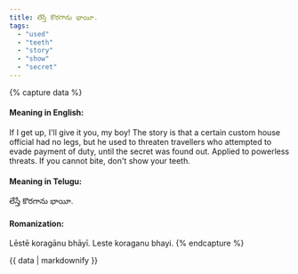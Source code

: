 ```yaml
---
title: లేస్తే కొరగాను భాయీ.
tags:
  - "used"
  - "teeth"
  - "story"
  - "show"
  - "secret"
---
```


{% capture data %}
#### Meaning in English:
If I get up, I'll give it you, my boy!
The story is that a certain custom house official had no legs, but he used to threaten travellers who attempted to evade payment of duty, until the secret was found out.
Applied to powerless threats.
If you cannot bite, don't show your teeth.

#### Meaning in Telugu:
లేస్తే కొరగాను భాయీ.

#### Romanization:
Lēstē koragānu bhāyī.
Leste koraganu bhayi.
{% endcapture %}

{{ data | markdownify }}

